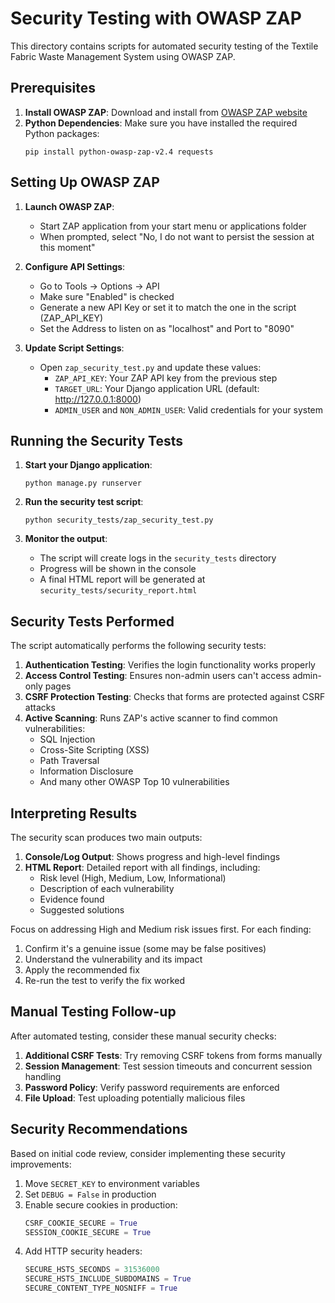 # Security Testing with OWASP ZAP

This directory contains scripts for automated security testing of the Textile Fabric Waste Management System using OWASP ZAP.

## Prerequisites

1. **Install OWASP ZAP**: Download and install from [OWASP ZAP website](https://www.zaproxy.org/download/)
2. **Python Dependencies**: Make sure you have installed the required Python packages:
   ```
   pip install python-owasp-zap-v2.4 requests
   ```

## Setting Up OWASP ZAP

1. **Launch OWASP ZAP**:
   - Start ZAP application from your start menu or applications folder
   - When prompted, select "No, I do not want to persist the session at this moment"

2. **Configure API Settings**:
   - Go to Tools -> Options -> API
   - Make sure "Enabled" is checked
   - Generate a new API Key or set it to match the one in the script (ZAP_API_KEY)
   - Set the Address to listen on as "localhost" and Port to "8090"

3. **Update Script Settings**:
   - Open `zap_security_test.py` and update these values:
     - `ZAP_API_KEY`: Your ZAP API key from the previous step
     - `TARGET_URL`: Your Django application URL (default: http://127.0.0.1:8000)
     - `ADMIN_USER` and `NON_ADMIN_USER`: Valid credentials for your system

## Running the Security Tests

1. **Start your Django application**:
   ```
   python manage.py runserver
   ```

2. **Run the security test script**:
   ```
   python security_tests/zap_security_test.py
   ```

3. **Monitor the output**:
   - The script will create logs in the `security_tests` directory
   - Progress will be shown in the console
   - A final HTML report will be generated at `security_tests/security_report.html`

## Security Tests Performed

The script automatically performs the following security tests:

1. **Authentication Testing**: Verifies the login functionality works properly
2. **Access Control Testing**: Ensures non-admin users can't access admin-only pages
3. **CSRF Protection Testing**: Checks that forms are protected against CSRF attacks
4. **Active Scanning**: Runs ZAP's active scanner to find common vulnerabilities:
   - SQL Injection
   - Cross-Site Scripting (XSS)
   - Path Traversal
   - Information Disclosure
   - And many other OWASP Top 10 vulnerabilities

## Interpreting Results

The security scan produces two main outputs:

1. **Console/Log Output**: Shows progress and high-level findings
2. **HTML Report**: Detailed report with all findings, including:
   - Risk level (High, Medium, Low, Informational)
   - Description of each vulnerability
   - Evidence found
   - Suggested solutions

Focus on addressing High and Medium risk issues first. For each finding:
1. Confirm it's a genuine issue (some may be false positives)
2. Understand the vulnerability and its impact
3. Apply the recommended fix
4. Re-run the test to verify the fix worked

## Manual Testing Follow-up

After automated testing, consider these manual security checks:

1. **Additional CSRF Tests**: Try removing CSRF tokens from forms manually
2. **Session Management**: Test session timeouts and concurrent session handling
3. **Password Policy**: Verify password requirements are enforced
4. **File Upload**: Test uploading potentially malicious files

## Security Recommendations

Based on initial code review, consider implementing these security improvements:

1. Move `SECRET_KEY` to environment variables
2. Set `DEBUG = False` in production
3. Enable secure cookies in production:
   ```python
   CSRF_COOKIE_SECURE = True
   SESSION_COOKIE_SECURE = True
   ```
4. Add HTTP security headers:
   ```python
   SECURE_HSTS_SECONDS = 31536000
   SECURE_HSTS_INCLUDE_SUBDOMAINS = True
   SECURE_CONTENT_TYPE_NOSNIFF = True
   ```